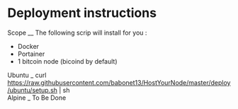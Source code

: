 Deployment instructions
==
Scope
__
The following scrip will install for you :
* Docker
* Portainer
* 1 bitcoin node (bicoind by default)

Ubuntu
_
curl https://raw.githubusercontent.com/babonet13/HostYourNode/master/deploy/ubuntu/setup.sh | sh  
Alpine
_
To Be Done
